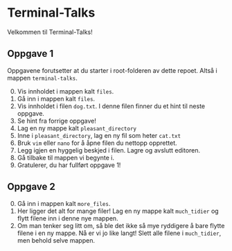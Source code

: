 # Terminal-Talks

Velkommen til Terminal-Talks! 

## Oppgave 1
Oppgavene forutsetter at du starter i root-folderen av dette repoet. Altså
i mappen `terminal-talks`.


0. Vis innholdet i mappen kalt `files`.
1. Gå inn i mappen kalt `files`.
2. Vis innholdet i filen `dog.txt`. I denne filen finner du et hint til neste oppgave.
3. Se hint fra forrige oppgave!
4. Lag en ny mappe kalt `pleasant_directory`
5. Inne i `pleasant_directory`, lag en ny fil som heter `cat.txt`
6. Bruk `vim` eller `nano` for å åpne filen du nettopp opprettet.
7. Legg igjen en hyggelig beskjed i filen. Lagre og avslutt editoren.
8. Gå tilbake til mappen vi begynte i. 
9. Gratulerer, du har fullført oppgave 1!

## Oppgave 2

0. Gå inn i mappen kalt `more_files`.
1. Her ligger det alt for mange filer! Lag en ny mappe kalt `much_tidier` og
flytt filene inn i denne nye mappen.
2. Om man tenker seg litt om, så ble det ikke så mye ryddigere å bare flytte
filene i en ny mappe. Nå er vi jo like langt! Slett alle filene i `much_tidier`,
men behold selve mappen.